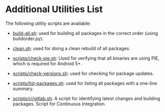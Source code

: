 # Additional Utilities List

The following utility scripts are available:

- [build-all.sh](../build-all.sh): used for building all packages in the correct order (using buildorder.py).

- [clean.sh](../clean.sh): used for doing a clean rebuild of all packages.

- [scripts/check-pie.sh](../scripts/check-pie.sh): Used for verifying that all binaries are using PIE, which is required for Android 5+.

- [scripts/check-versions.sh](../scripts/check-versions.sh): used for checking for package updates.

- [scripts/list-packages.sh](../scripts/list-packages.sh): used for listing all packages with a one-line summary.

- [scripts/ci/gitlab.sh](../scripts/ci/gitlab.sh): A script for identifying latest changes and building packages. Script for Continuous Integration.
